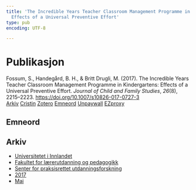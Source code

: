 ```yaml
---
title: 'The Incredible Years Teacher Classroom Management Programme in Kindergartens:
  Effects of a Universal Preventive Effort'
type: pub
encoding: UTF-8

---
```

<h1>Publikasjon</h1>
<article id="csl-bib-container-DCEVQCF9" class="csl-bib-container">
  <div class="csl-bib-body"> <div class="csl-entry">Fossum, S., Handegård, B. H., &#38; Britt Drugli, M. (2017). The Incredible Years Teacher Classroom Management Programme in Kindergartens: Effects of a Universal Preventive Effort. <i>Journal of Child and Family Studies</i>, <i>26</i>(8), 2215–2223. <a href="https://doi.org/10.1007/s10826-017-0727-3">https://doi.org/10.1007/s10826-017-0727-3</a></div> </div>
  <div class="csl-bib-buttons">
    <a href="#taxonomy-article-DCEVQCF9" alt="archive" class="csl-bib-button">Arkiv</a>
    <a href="https://app.cristin.no/results/show.jsf?id=1467486" alt="Cristin" class="csl-bib-button">Cristin</a>
    <a href="http://zotero.org/groups/5881554/items/DCEVQCF9" alt="Zotero" class="csl-bib-button">Zotero</a>
    <a href="#keywords-article-DCEVQCF9" alt="keywords" class="csl-bib-button">Emneord</a>
    <a href="https://munin.uit.no/bitstream/10037/12992/2/article.pdf" alt="Unpaywall" class="csl-bib-button">Unpaywall</a>
    <a href="https://munin.uit.no/bitstream/10037/12992/2/article.pdf" alt="EZproxy" class="csl-bib-button">EZproxy</a>
  </div>
  <div id="csl-bib-meta-container-DCEVQCF9"></div>
</article>
<div id="csl-bib-meta-DCEVQCF9" class="csl-bib-meta">
  <article id="keywords-article-DCEVQCF9" class="keywords-article">
    <h1>Emneord</h1>
    
  </article>
  <article id="taxonomy-article-DCEVQCF9" class="taxonomy-article">
    <h1>Arkiv</h1>
    <ul>
      <li>
        <a href="/nn/archive/?key=3DCRN523">Universitetet i Innlandet</a>
      </li>
      <li>
        <a href="/nn/archive/?key=WYNZA47F">Fakultet for lærerutdanning og pedagogikk</a>
      </li>
      <li>
        <a href="/nn/archive/?key=G3SEU2Z2">Senter for praksisrettet utdanningsforskning</a>
      </li>
      <li>
        <a href="/nn/archive/?key=3KJKJQ9B">2017</a>
      </li>
      <li>
        <a href="/nn/archive/?key=KY9TWNU2">Mai</a>
      </li>
    </ul>
  </article>
</div>
